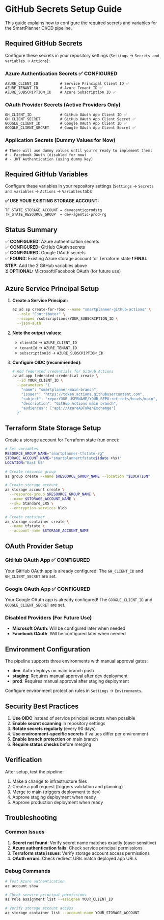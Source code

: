 # GitHub Secrets Setup Guide

This guide explains how to configure the required secrets and variables for the SmartPlanner CI/CD pipeline.

## Required GitHub Secrets

Configure these secrets in your repository settings (`Settings` → `Secrets and variables` → `Actions`):

### Azure Authentication Secrets ✅ CONFIGURED
```
AZURE_CLIENT_ID          # Service Principal Client ID ✅
AZURE_TENANT_ID          # Azure Tenant ID ✅ 
AZURE_SUBSCRIPTION_ID    # Azure Subscription ID ✅
```

### OAuth Provider Secrets (Active Providers Only)
```
GH_CLIENT_ID             # GitHub OAuth App Client ID ✅
GH_CLIENT_SECRET         # GitHub OAuth App Client Secret ✅
GOOGLE_CLIENT_ID         # Google OAuth App Client ID ✅
GOOGLE_CLIENT_SECRET     # Google OAuth App Client Secret ✅
```

### Application Secrets (Dummy Values for Now)
```
# These will use dummy values until you're ready to implement them:
# - Facebook OAuth (disabled for now)
# - JWT Authentication (using dummy key)
```

## Required GitHub Variables

Configure these variables in your repository settings (`Settings` → `Secrets and variables` → `Actions` → `Variables` tab):

**✅ USE YOUR EXISTING STORAGE ACCOUNT:**
```
TF_STATE_STORAGE_ACCOUNT = devagenticprodstg
TF_STATE_RESOURCE_GROUP  = dev-agentic-prod-rg
```

## Status Summary

✅ **CONFIGURED:** Azure authentication secrets  
✅ **CONFIGURED:** GitHub OAuth secrets  
✅ **CONFIGURED:** Google OAuth secrets  
✅ **FOUND:** Existing Azure storage account for Terraform state
❗ **FINAL STEP:** Add the 2 GitHub variables above  
⏳ **OPTIONAL:** Microsoft/Facebook OAuth (for future use)

## Azure Service Principal Setup

1. **Create a Service Principal:**
   ```bash
   az ad sp create-for-rbac --name "smartplanner-github-actions" \
     --role "Contributor" \
     --scopes /subscriptions/YOUR_SUBSCRIPTION_ID \
     --json-auth
   ```

2. **Note the output values:**
   - `clientId` → `AZURE_CLIENT_ID`
   - `tenantId` → `AZURE_TENANT_ID`
   - `subscriptionId` → `AZURE_SUBSCRIPTION_ID`

3. **Configure OIDC (recommended):**
   ```bash
   # Add federated credentials for GitHub Actions
   az ad app federated-credential create \
     --id YOUR_CLIENT_ID \
     --parameters '{
       "name": "smartplanner-main-branch",
       "issuer": "https://token.actions.githubusercontent.com",
       "subject": "repo:YOUR_USERNAME/YOUR_REPO:ref:refs/heads/main",
       "description": "GitHub Actions main branch",
       "audiences": ["api://AzureADTokenExchange"]
     }'
   ```

## Terraform State Storage Setup

Create a storage account for Terraform state (run once):

```bash
# Set variables
RESOURCE_GROUP_NAME="smartplanner-tfstate-rg"
STORAGE_ACCOUNT_NAME="smartplannertfstate$(date +%s)"
LOCATION="East US"

# Create resource group
az group create --name $RESOURCE_GROUP_NAME --location "$LOCATION"

# Create storage account
az storage account create \
  --resource-group $RESOURCE_GROUP_NAME \
  --name $STORAGE_ACCOUNT_NAME \
  --sku Standard_LRS \
  --encryption-services blob

# Create container
az storage container create \
  --name tfstate \
  --account-name $STORAGE_ACCOUNT_NAME
```

## OAuth Provider Setup

### GitHub OAuth App ✅ CONFIGURED
Your GitHub OAuth app is already configured! The `GH_CLIENT_ID` and `GH_CLIENT_SECRET` are set.

### Google OAuth App ✅ CONFIGURED  
Your Google OAuth app is already configured! The `GOOGLE_CLIENT_ID` and `GOOGLE_CLIENT_SECRET` are set.

### Disabled Providers (For Future Use)
- **Microsoft OAuth**: Will be configured later when needed
- **Facebook OAuth**: Will be configured later when needed

## Environment Configuration

The pipeline supports three environments with manual approval gates:

- **dev**: Auto-deploys on main branch push
- **staging**: Requires manual approval after dev deployment
- **prod**: Requires manual approval after staging deployment

Configure environment protection rules in `Settings` → `Environments`.

## Security Best Practices

1. **Use OIDC** instead of service principal secrets when possible
2. **Enable secret scanning** in repository settings
3. **Rotate secrets regularly** (every 90 days)
4. **Use environment-specific secrets** if values differ per environment
5. **Enable branch protection** on main branch
6. **Require status checks** before merging

## Verification

After setup, test the pipeline:

1. Make a change to infrastructure files
2. Create a pull request (triggers validation and planning)
3. Merge to main (triggers deployment to dev)
4. Approve staging deployment when ready
5. Approve production deployment when ready

## Troubleshooting

### Common Issues

1. **Secret not found**: Verify secret name matches exactly (case-sensitive)
2. **Azure authentication fails**: Check service principal permissions
3. **Terraform state issues**: Verify storage account access permissions
4. **OAuth errors**: Check redirect URIs match deployed app URLs

### Debug Commands

```bash
# Test Azure authentication
az account show

# Check service principal permissions
az role assignment list --assignee YOUR_CLIENT_ID

# Verify storage account access
az storage container list --account-name YOUR_STORAGE_ACCOUNT
```

